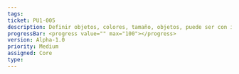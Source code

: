 ```yaml
---
tags: 
ticket: PU1-005
description: Definir objetos, colores, tamaño, objetos, puede ser con imágenes, dibujos, imágenes de ChatGPT. NADA TECNICO
progressBar: <progress value="" max="100"></progress>
version: Alpha-1.0
priority: Medium
assigned: Core
type:
---
```



